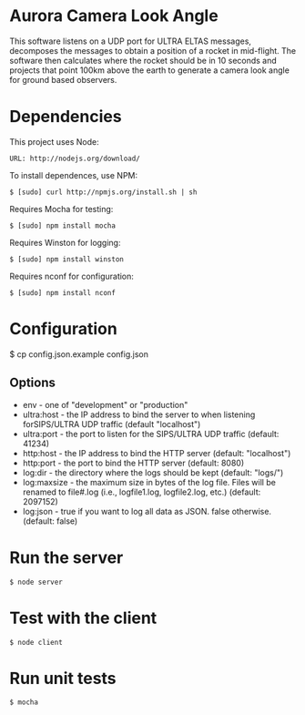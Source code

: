 Aurora Camera Look Angle
========================

This software listens on a UDP port for ULTRA ELTAS messages, decomposes the
messages to obtain a position of a rocket in mid-flight. The software then
calculates where the rocket should be in 10 seconds and projects that point
100km above the earth to generate a camera look angle for ground based
observers.

Dependencies
============

This project uses Node:

    URL: http://nodejs.org/download/

To install dependences, use NPM:

    $ [sudo] curl http://npmjs.org/install.sh | sh

Requires Mocha for testing:

    $ [sudo] npm install mocha

Requires Winston for logging:

    $ [sudo] npm install winston

Requires nconf for configuration:

    $ [sudo] npm install nconf

Configuration
=============

$ cp config.json.example config.json

Options
-------
* env - one of "development" or "production"
* ultra:host - the IP address to bind the server to when listening forSIPS/ULTRA UDP traffic (default "localhost")
* ultra:port - the port to listen for the SIPS/ULTRA UDP traffic (default: 41234)
* http:host - the IP address to bind the HTTP server (default: "localhost")
* http:port - the port to bind the HTTP server (default: 8080)
* log:dir - the directory where the logs should be kept (default: "logs/")
* log:maxsize - the maximum size in bytes of the log file. Files will be renamed to file#.log (i.e., logfile1.log, logfile2.log, etc.) (default: 2097152)
* log:json - true if you want to log all data as JSON. false otherwise. (default: false)

Run the server
==============

    $ node server

Test with the client
====================

    $ node client

Run unit tests
==============

    $ mocha


